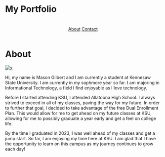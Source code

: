 <!DOCTYPE html>
<link rel = "stylesheet" type="text/css" href = "style.css">
<html>
  <head>
   <h1>My Portfolio</h1>
  </head>
  <body>
    <header>
      <h1></h1>
      <nav>
        <a href="about.md">About</a>
        <a href="contact.md">Contact</a>
      </nav>
    </header>
    <main>
<div class="row">
  <div class="About">
    <h1>About</h1>
    <div class = "profile">
      <a href="https://imgbb.com/"><img src="https://i.ibb.co/TTZPRFZ/x.jpg" alt="x" border="0"></a>
      <div class = "text-profile"> 
    <p>Hi, my name is Mason Gilbert and I am currently a student at Kennesaw State University. I am currently in my sophmore year so far. I am majoring in Informational Technology, a field I find enjoyable as I love technology.</p>
    <p>Before I started attending KSU, I attended Allatoona High School. I always strived to exceed in all of my classes, paving the way for my future. In order to further that goal, I decided to take advantage of the free Dual Enrollment Plan. This would allow for me to get ahead on my future classes at KSU, allowing for me to possibly graduate a year early and get a feel on college life.</p>
    <p>By the time I graduated in 2023, I was well ahead of my classes and get a jump start. So far, I am enjoying my time here at KSU. I am glad that I have the opportunity to learn on this campus as my journey continues to grow each day!</p>
      </div>
    </div>
    </main>
  </body>
</html>
